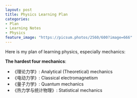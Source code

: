 ```yaml
---
layout: post
title: Physics Learning Plan
categories:
- Plan
- Learning Notes
- Physics
feature_image: "https://picsum.photos/2560/600?image=666"
---
```


Here is my plan of learning physics, especially mechanics:

**The hardest four mechanics**:
- 《理论力学》: Analytical (Theoretical) mechanics
- 《电动力学》: Classical electromagnetism
- 《量子力学》: Quantum mechanics
- 《热力学与统计物理》: Statistical mechanics
